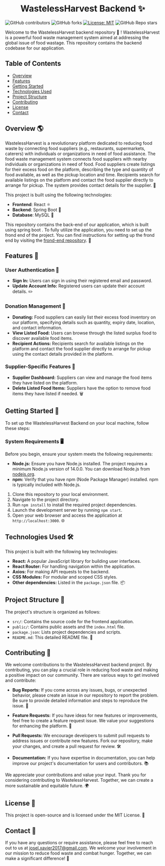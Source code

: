 <h1 align="center">WastelessHarvest Backend ✨</h1>

![GitHub contributors](https://img.shields.io/github/contributors/Josel099/WastelessHarvest-backend)
![GitHub forks](https://img.shields.io/github/forks/Josel099/WastelessHarvest-backend)
[![License: MIT](https://img.shields.io/badge/License-MIT-orange.svg)](https://opensource.org/licenses/MIT)
![GitHub Repo stars](https://img.shields.io/github/stars/Josel099/WastelessHarvest-backend)



Welcome to the WastelessHarvest backend repository 🌱 !   WastelessHarvest is a powerful food waste management system aimed at addressing the global issue of food wastage. This repository contains the backend codebase for our application.

## Table of Contents

- [Overview](#overview)
- [Features](#features)
- [Getting Started](#getting-started)
- [Technologies Used](#technologies-used)
- [Project Structure](#project-structure)
- [Contributing](#contributing)
- [License](#license)
- [Contact](#contact)

## Overview 🌎

WastelessHarvest is a revolutionary platform dedicated to reducing food waste by connecting food suppliers (e.g., restaurants, supermarkets, caterers) with individuals or organizations in need of food assistance. The food waste management system connects food suppliers with nearby individuals or organizations in need of food. Food suppliers create listings for their excess food on the platform, describing the type and quantity of food available, as well as the pickup location and time. Recipients search for available listings on the platform and contact the food supplier directly to arrange for pickup. The system provides contact details for the supplier. 🤝

This project is built using the following technologies:
- **Frontend**: React ⚛️
- **Backend**: Spring Boot 🍃
- **Database**: MySQL 🦈

This repository contains the back-end of our application, which is built using spring boot . To fully utilize the application, you need to set up the frond end of the project. You can find instructions for setting up the frond end by visiting the [frond-end repository](https://github.com/Josel099/WastelessHarvest-frontend.git). 🚀

## Features 🌟

### User Authentication 🔐

- **Sign In:** Users can sign in using their registered email and password.
- **Update Account Info:** Registered users can update their account details. ✏️

### Donation Management 🥫

- **Donating:** Food suppliers can easily list their excess food inventory on our platform, specifying details such as quantity, expiry date, location, and contact information.
- **View Listed Food:** Users can browse through the listed surplus food to discover available food items.
- **Recipient Actions:** Recipients search for available listings on the platform and contact the food supplier directly to arrange for pickup using the contact details provided in the platform. 

### Supplier-Specific Features 🛒

- **Supplier Dashboard:** Suppliers can view and manage the food items they have listed on the platform.
- **Delete Listed Food Items:** Suppliers have the option to remove food items they have listed if needed. 🗑️

## Getting Started 🚀

To set up the WastelessHarvest Backend on your local machine, follow these steps:

### System Requirements 🖥️

Before you begin, ensure your system meets the following requirements:

- **Node.js:** Ensure you have Node.js installed. The project requires a minimum Node.js version of 14.0.0. You can download Node.js from [nodejs.org](https://nodejs.org/).
- **npm:** Verify that you have npm (Node Package Manager) installed. npm is typically included with Node.js.

1. Clone this repository to your local environment.
2. Navigate to the project directory.
3. Run `npm install` to install the required project dependencies.
4. Launch the development server by running `npm start`.
5. Open your web browser and access the application at `http://localhost:3000`. 🌐

## Technologies Used 🛠️

This project is built with the following key technologies:

- **React:** A popular JavaScript library for building user interfaces.
- **React Router:** For handling navigation within the application.
- **Axios:** For making API requests to the backend.
- **CSS Modules:** For modular and scoped CSS styles.
- **Other dependencies:** Listed in the `package.json` file. 📦

## Project Structure 📂

The project's structure is organized as follows:

- `src/`: Contains the source code for the frontend application.
- `public/`: Contains public assets and the `index.html` file.
- `package.json`: Lists project dependencies and scripts.
- `README.md`: This detailed README file. 📁

## Contributing 🤝

We welcome contributions to the WastelessHarvest backend project. By contributing, you can play a crucial role in reducing food waste and making a positive impact on our community. There are various ways to get involved and contribute:

- **Bug Reports:** If you come across any issues, bugs, or unexpected behavior, please create an issue in our repository to report the problem. Be sure to provide detailed information and steps to reproduce the issue. 🐛

- **Feature Requests:** If you have ideas for new features or improvements, feel free to create a feature request issue. We value your suggestions for enhancing the platform. 🚀

- **Pull Requests:** We encourage developers to submit pull requests to address issues or contribute new features. Fork our repository, make your changes, and create a pull request for review. 🛠️

- **Documentation:** If you have expertise in documentation, you can help improve our project's documentation for users and contributors. 📚

We appreciate your contributions and value your input. Thank you for considering contributing to WastelessHarvest. Together, we can create a more sustainable and equitable future. 🌍

## License 📜 

This project is open-source and is licensed under the MIT License. 📃

## Contact 📧

If you have any questions or require assistance, please feel free to reach out to us at josel.xavier2017@gmail.com. We welcome your involvement in our mission to reduce food waste and combat hunger. Together, we can make a significant difference! 💌
